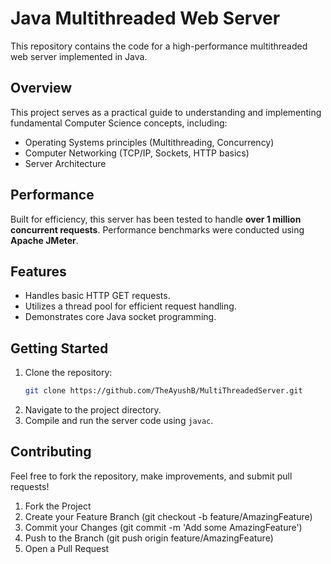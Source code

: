 # Java Multithreaded Web Server

This repository contains the code for a high-performance multithreaded web server implemented in Java.
## Overview

This project serves as a practical guide to understanding and implementing fundamental Computer Science concepts, including:

* Operating Systems principles (Multithreading, Concurrency)
* Computer Networking (TCP/IP, Sockets, HTTP basics)
* Server Architecture

## Performance

Built for efficiency, this server has been tested to handle **over 1 million concurrent requests**. Performance benchmarks were conducted using **Apache JMeter**.

## Features

* Handles basic HTTP GET requests.
* Utilizes a thread pool for efficient request handling.
* Demonstrates core Java socket programming.

## Getting Started

1.  Clone the repository:
    ```bash
    git clone https://github.com/TheAyushB/MultiThreadedServer.git
    ```
2.  Navigate to the project directory.
3.  Compile and run the server code using `javac`.


## Contributing

Feel free to fork the repository, make improvements, and submit pull requests!
1. Fork the Project
2. Create your Feature Branch (git checkout -b feature/AmazingFeature)
3. Commit your Changes (git commit -m 'Add some AmazingFeature')
4. Push to the Branch (git push origin feature/AmazingFeature)
5. Open a Pull Request
